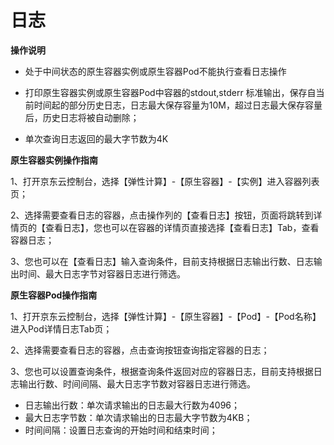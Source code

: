 
# 日志

**操作说明**

* 处于中间状态的原生容器实例或原生容器Pod不能执行查看日志操作

* 打印原生容器实例或原生容器Pod中容器的stdout,stderr 标准输出，保存自当前时间起的部分历史日志，日志最大保存容量为10M，超过日志最大保存容量后，历史日志将被自动删除；

* 单次查询日志返回的最大字节数为4K

**原生容器实例操作指南**

1、打开京东云控制台，选择【弹性计算】-【原生容器】-【实例】进入容器列表页；

2、选择需要查看日志的容器，点击操作列的【查看日志】按钮，页面将跳转到详情页的【查看日志】，您也可以在容器的详情页直接选择【查看日志】Tab，查看容器日志；

3、您也可以在【查看日志】输入查询条件，目前支持根据日志输出行数、日志输出时间、最大日志字节对容器日志进行筛选。

**原生容器Pod操作指南**

1、打开京东云控制台，选择【弹性计算】-【原生容器】-【Pod】-【Pod名称】进入Pod详情日志Tab页；

2、选择需要查看日志的容器，点击查询按钮查询指定容器的日志；

3、您也可以设置查询条件，根据查询条件返回对应的容器日志，目前支持根据日志输出行数、时间间隔、最大日志字节数对容器日志进行筛选。
* 日志输出行数：单次请求输出的日志最大行数为4096；
* 最大日志字节数：单次请求输出的日志最大字节数为4KB；
* 时间间隔：设置日志查询的开始时间和结束时间；